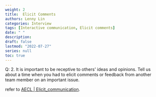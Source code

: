 ```yaml
---
weight: 2
title:  Elicit Comments
authors: Lenny Lin
categories: Interview
tags: [Interactive communication, Elicit comments]
date: " "
description: 
draft: false
lastmod: "2022-07-27"
series: null
toc: true
---
```


Q: 2.  It is important to be receptive to others' ideas and opinions.  Tell us about a time when you had to elicit comments or feedback from another team member on an important issue.

refer to <a href = "docs/02-working-situations/04-aecl/05_elicit_comments/" target="_blank" rel="noopener noreferrer">AECL | Elicit_communication</a>.